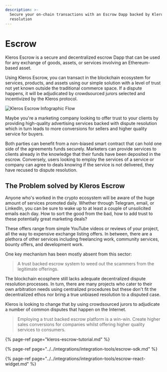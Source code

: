 ```yaml
---
description: >-
  Secure your on-chain transactions with an Escrow Dapp backed by Kleros dispute
  resolution
---
```


# Escrow

Kleros Escrow is a secure and decentralized escrow Dapp that can be used for any exchange of goods, assets, or services involving an Ethereum-based asset.

Using Kleros Escrow, you can transact in the blockchain ecosystem for services, products, and assets using our simple solution with a level of trust not yet known outside the traditional commerce space. If a dispute happens, it will be adjudicated by crowdsourced jurors selected and incentivized by the Kleros protocol.

![Kleros Escrow Infographic Flow](https://blog.kleros.io/content/images/2019/04/infographic-escrownew.jpg)

Maybe you're a marketing company looking to offer trust to your clients by providing high-quality advertising services backed with dispute resolution which in turn leads to more conversions for sellers and higher quality service for buyers.

Both parties can benefit from a non-biased smart contract that can hold one side of the agreements funds securely. Marketers can provide services to clients already in the knowledge that their funds have been deposited in the escrow. Conversely, users looking to employ the services of a service or company can agree to deals knowing if the service is not delivered, they have recused to dispute resolution.

## The Problem solved by Kleros Escrow

Anyone who's worked in the crypto ecosystem will be aware of the huge amount of services promoted daily. Whether through Telegram, email, or LinkedIn, you can be sure to wake up to at least a couple of unsolicited emails each day. How to sort the good from the bad, how to add trust to these potentially great marketing deals?

These offers range from simple YouTube videos or reviews of your project, all the way to expensive exchange listing offers. In between, there are a plethora of other services including freelancing work, community services, bounty offers, and development work.

One key mechanism has been mostly absent from this sector:

> A trust backed escrow system to weed out the scammers from the legitimate offerings.

The blockchain ecosphere still lacks adequate decentralized dispute resolution processes. In turn, there are many projects who cater to their own arbitration needs using centralized procedures but these don't fit the decentralized ethos nor bring a true unbiased resolution to a disputed case.

Kleros is looking to change that by using crowdsourced jurors to adjudicate a number of common disputes that happen on the Internet.

> Employing a trust backed escrow platform is a win-win. Create higher sales conversions for companies whilst offering higher quality services to consumers.

{% page-ref page="kleros-escrow-tutorial.md" %}

{% page-ref page="../../integrations/integration-tools/escrow-sdk.md" %}

{% page-ref page="../../integrations/integration-tools/escrow-react-widget.md" %}

